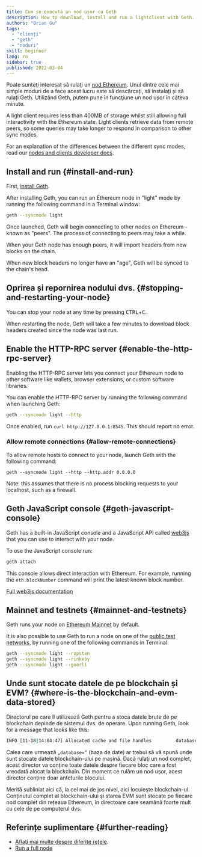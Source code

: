 ```yaml
---
title: Cum se execută un nod ușor cu Geth
description: How to download, install and run a lightclient with Geth.
authors: "Brian Gu"
tags:
  - "clienți"
  - "geth"
  - "noduri"
skill: beginner
lang: ro
sidebar: true
published: 2022-03-04
---
```


Poate sunteţi interesat să rulaţi un [nod Ethereum](/developers/docs/noses-and-clients/). Unul dintre cele mai simple moduri de a face acest lucru este să descărcați, să instalați și să rulați Geth. Utilizând Geth, putem pune în funcţiune un nod ușor în câteva minute.

A light client requires less than 400MB of storage whilst still allowing full interactivity with the Ethereum state. Light clients retrieve data from remote peers, so some queries may take longer to respond in comparison to other sync modes.

For an explanation of the differences between the different sync modes, read our [nodes and clients developer docs](/developers/docs/nodes-and-clients/#node-types).

## Install and run {#install-and-run}

First, [install Geth](https://geth.ethereum.org/docs/install-and-build/installing-geth).

After installing Geth, you can run an Ethereum node in "light" mode by running the following command in a Terminal window:

```bash
geth --syncmode light
```

Once launched, Geth will begin connecting to other nodes on Ethereum - known as "peers". The process of connecting to peers may take a while.

When your Geth node has enough peers, it will import headers from new blocks on the chain.

When new block headers no longer have an "age", Geth will be synced to the chain's head.

## Oprirea și repornirea nodului dvs. {#stopping-and-restarting-your-node}

You can stop your node at any time by pressing <kbd>CTRL</kbd>+<kbd>C</kbd>.

When restarting the node, Geth will take a few minutes to download block headers created since the node was last run.

## Enable the HTTP-RPC server {#enable-the-http-rpc-server}

Enabling the HTTP-RPC server lets you connect your Ethereum node to other software like wallets, browser extensions, or custom software libraries.

You can enable the HTTP-RPC server by running the following command when launching Geth:

```bash
geth --syncmode light --http
```

Once enabled, run `curl http://127.0.0.1:8545`. This should report no error.

### Allow remote connections {#allow-remote-connections}

To allow remote hosts to connect to your node, launch Geth with the following command:

```
geth --syncmode light --http --http.addr 0.0.0.0
```

Note: this assumes that there is no process blocking requests to your localhost, such as a firewall.

## Geth JavaScript console {#geth-javascript-console}

Geth has a built-in JavaScript console and a JavaScript API called [web3js](https://github.com/ethereum/web3.js/) that you can use to interact with your node.

To use the JavaScript console run:

```bash
geth attach
```

This console allows direct interaction with Ethereum. For example, running the `eth.blockNumber` command will print the latest known block number.

[Full web3js documentation](http://web3js.readthedocs.io/)

## Mainnet and testnets {#mainnet-and-testnets}

Geth runs your node on [Ethereum Mainnet](/glossary/#mainnet) by default.

It is also possible to use Geth to run a node on one of the [public test networks](/networks/#testnets), by running one of the following commands in Terminal:

```bash
geth --syncmode light --ropsten
geth --syncmode light --rinkeby
geth --syncmode light --goerli
```

## Unde sunt stocate datele de pe blockchain și EVM? {#where-is-the-blockchain-and-evm-data-stored}

Directorul pe care îl utilizează Geth pentru a stoca datele brute de pe blockchain depinde de sistemul dvs. de operare. Upon running Geth, look for a message that looks like this:

```bash
INFO [11-18|14:04:47] Allocated cache and file handles         database=/Users/bgu/Library/Ethereum/testnet/geth/lightchaindata cache=768 handles=128
```

Calea care urmează `„database=”` (baza de date) ar trebui să vă spună unde sunt stocate datele blockchain-ului pe mașină. Dacă rulaţi un nod complet, acest director va conține toate datele despre fiecare bloc care a fost vreodată alocat la blockchain. Din moment ce rulăm un nod ușor, acest director conține doar anteturile blocului.

Merită subliniat aici că, la cel mai de jos nivel, aici locuieşte blockchain-ul. Conținutul complet al blockchain-ului și starea EVM sunt stocate pe fiecare nod complet din rețeaua Ethereum, în directoare care seamănă foarte mult cu cele de pe computerul dvs.

## Referințe suplimentare {#further-reading}

- [Aflaţi mai multe despre diferite rețele](/developers/docs/Networks/).
- [Run a full node](/run-a-node/)
